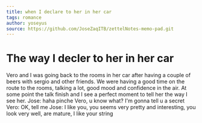 ```yaml
---
title: when I declare to her in her car
tags: romance
author: yoseyus
source: https://github.com/JoseZaqITB/zettelNotes-memo-pad.git
---
```

# The way I decler to her in her car
Vero and I was going back to the rooms in her car after having a couple of beers with sergio and other friends. We were having a good time on the route to the rooms, talking a lot, good mood and confidence in the air. At some point the talk finish and I see a perfect moment to tell her the way I see her.
Jose: haha pinche Vero, u know what? I'm gonna tell u a secret
Vero: OK, tell me
Jose: I like you, you seems very pretty and interesting, you look very well, are mature, I like your string 
